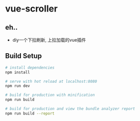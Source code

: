 # vue-scroller

## eh..
- diy一个下拉刷新, 上拉加载的vue插件

## Build Setup

``` bash
# install dependencies
npm install

# serve with hot reload at localhost:8080
npm run dev

# build for production with minification
npm run build

# build for production and view the bundle analyzer report
npm run build --report
```
